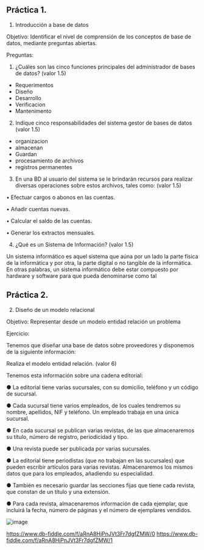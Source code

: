 ## Práctica 1.

1. Introducción a base de datos

Objetivo: Identificar el nivel de comprensión de los conceptos de base de datos,
mediante preguntas abiertas.
 
Preguntas:

1. ¿Cuáles son las cinco funciones principales del administrador de bases de datos?
(valor 1.5)

-  Requerimentos 
-  Diseño 
-  Desarrollo
-  Verificacion
-  Mantenimento

2. Indíque cinco responsabilidades del sistema gestor de bases de datos (valor 1.5)

-  organizacion
-  almacenan
-  Guardan
-  procesamiento de archivos
-  registros permanentes

3. En una BD al usuario del sistema se le brindarán recursos para realizar diversas
operaciones sobre estos archivos, tales como: (valor 1.5)

• Efectuar cargos o abonos en las cuentas.

• Añadir cuentas nuevas.

• Calcular el saldo de las cuentas.

• Generar los extractos mensuales.

4. ¿Qué es un Sistema de Información? (valor 1.5)

Un sistema informático es aquel sistema que aúna por un lado la parte física de la informática y por otra, la parte digital o no tangible de la informática. En otras palabras, un sistema informático debe estar compuesto por hardware y software para que pueda denominarse como tal

## Práctica 2.

2. Diseño de un modelo relacional

Objetivo: Representar desde un modelo entidad relación un problema


Ejercicio:

Tenemos que diseñar una base de datos sobre proveedores y disponemos de la siguiente
información:

Realiza el modelo entidad relación. (valor 6)

Tenemos esta información sobre una cadena editorial:

● La editorial tiene varias sucursales, con su domicilio, teléfono y un código de
sucursal.

● Cada sucursal tiene varios empleados, de los cuales tendremos su nombre,
apellidos, NIF y teléfono. Un empleado trabaja en una única sucursal.

● En cada sucursal se publican varias revistas, de las que almacenaremos su título,
número de registro, periodicidad y tipo.

● Una revista puede ser publicada por varias sucursales.

● La editorial tiene periodistas (que no trabajan en las sucursales) que pueden
escribir artículos para varias revistas. Almacenaremos los mismos datos que para
los empleados, añadiendo su especialidad.

● También es necesario guardar las secciones fijas que tiene cada revista, que
constan de un título y una extensión.

● Para cada revista, almacenaremos información de cada ejemplar, que incluirá la
fecha, número de páginas y el número de ejemplares vendidos.

![image](https://user-images.githubusercontent.com/99523872/169564175-ccb24fb9-e649-4726-9f14-b99f3eb82a22.png)

https://www.db-fiddle.com/f/aRnA8HjPnJVt3Fr7dgfZMW/0
https://www.db-fiddle.com/f/aRnA8HjPnJVt3Fr7dgfZMW/1

